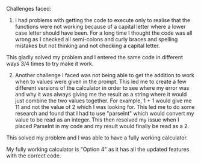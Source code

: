 Challenges faced:
 1) I had problems with getting the code to execute only to realise that the functions were not working because of a capital letter where a lower case letter should have been. For a long time I thought the code was all wrong as I checked all semi-colons and curly braces and spelling mistakes but not thinking and not checking a capital letter.

This gladly solved my problem and I entered the same code in different ways 3/4 times to try make it work.

2) Another challenge I faced was not being able to get the addition to work when to values were given in the prompt. This led me to create a few different versions of the calculator in order to see where my error was and why it was always giving me the result as a string where it would just combine the two values together. For example, 1 + 1 would give me 11 and not the value of 2 which I was looking for. This led me to do some research and found that I had to use "parseInt" which would convert my value to be read as an integer. This then resolved my issue when I placed ParseInt in my code and my result would finally be read as a 2.

This solved my problem and I was able to have a fully working calculator.

My fully working calculator is "Option 4" as it has all the updated features with the correct code.
